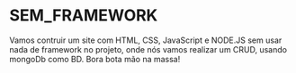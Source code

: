 # SEM_FRAMEWORK
 Vamos contruir um site com HTML, CSS, JavaScript e NODE.JS sem usar nada de framework no projeto, onde nós vamos realizar um CRUD, usando mongoDb como BD. Bora bota mão na massa!
